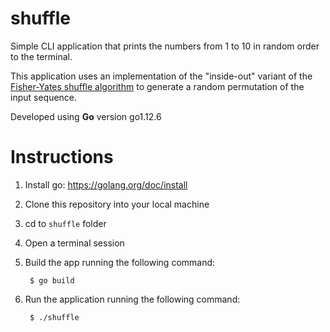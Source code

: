 # shuffle

Simple CLI application that prints the numbers from 1 to 10 in random order to the terminal.
  
This application uses an implementation of the "inside-out" variant of the [Fisher-Yates shuffle algorithm](https://en.wikipedia.org/wiki/Fisher%E2%80%93Yates_shuffle#The_%22inside-out%22_algorithm) to generate a random permutation of the input sequence.

Developed using **Go** version go1.12.6

# Instructions
1. Install go: https://golang.org/doc/install

2. Clone this repository into your local machine

3. cd to `shuffle` folder

4. Open a terminal session

5. Build the app running the following command:

		$ go build

6. Run the application running the following command:

		$ ./shuffle